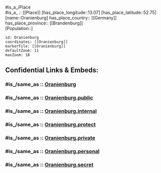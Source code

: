 ﻿---
confidential: public
isDeleted: false
location:
- 52.75
- 13.07
mapmarker: city
mapzoom:
- 7
- 12
SpocWebEntityId: 33124
tags:
- geo/City
type: City
---

#is_a_/Place  
#is_a_ :: [[Place]] 
[has_place_longitude::13.07] 
[has_place_latitude::52.75] 
[name::Oranienburg] 
has_place_country:: [[Germany]]  
has_place_province:: [[Brandenburg]]  
[Population::] 



```leaflet
id: Oranienburg
coordinates: [[Oranienburg]] 
markerFile: [[Oranienburg]] 
defaultZoom: 11 
maxZoom: 18
```


## Confidential Links & Embeds: 

### #is_/same_as :: [Oranienburg](/_Standards/Earth/Continent/Europe/Europe~Central/Germany/Germany~East/Brandenburg/counties~Brandenburg/Oberhavel/cities~Oberhavel/Oranienburg.md) 

### #is_/same_as :: [Oranienburg.public](/_public/Earth/Continent/Europe/Europe~Central/Germany/Germany~East/Brandenburg/counties~Brandenburg/Oberhavel/cities~Oberhavel/Oranienburg.public.md) 

### #is_/same_as :: [Oranienburg.internal](/_internal/Earth/Continent/Europe/Europe~Central/Germany/Germany~East/Brandenburg/counties~Brandenburg/Oberhavel/cities~Oberhavel/Oranienburg.internal.md) 

### #is_/same_as :: [Oranienburg.protect](/_protect/Earth/Continent/Europe/Europe~Central/Germany/Germany~East/Brandenburg/counties~Brandenburg/Oberhavel/cities~Oberhavel/Oranienburg.protect.md) 

### #is_/same_as :: [Oranienburg.private](/_private/Earth/Continent/Europe/Europe~Central/Germany/Germany~East/Brandenburg/counties~Brandenburg/Oberhavel/cities~Oberhavel/Oranienburg.private.md) 

### #is_/same_as :: [Oranienburg.personal](/_personal/Earth/Continent/Europe/Europe~Central/Germany/Germany~East/Brandenburg/counties~Brandenburg/Oberhavel/cities~Oberhavel/Oranienburg.personal.md) 

### #is_/same_as :: [Oranienburg.secret](/_secret/Earth/Continent/Europe/Europe~Central/Germany/Germany~East/Brandenburg/counties~Brandenburg/Oberhavel/cities~Oberhavel/Oranienburg.secret.md)

